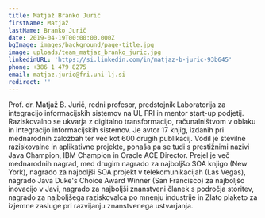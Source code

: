 ```yaml
---
title: Matjaž Branko Jurič
firstName: Matjaž 
lastName: Branko Jurič
date: 2019-04-19T00:00:00.000Z
bgImage: images/background/page-title.jpg
image: uploads/team_matjaz_branko_juric.jpg
linkedinURL: 'https://si.linkedin.com/in/matjaz-b-juric-93b645'
phone: +386 1 479 8275
email: matjaz.juric@fri.uni-lj.si
redirect: ''
---
```

Prof. dr. Matjaž B. Jurič, redni profesor, predstojnik Laboratorija za integracijo informacijskih sistemov na UL FRI in mentor start-up podjetij. Raziskovalno se ukvarja z digitalno transformacijo, računalništvom v oblaku in integracijo informacijskih sistemov. Je avtor 17 knjig, izdanih pri mednarodnih založbah ter več kot 600 drugih publikacij. Vodil je številne raziskovalne in aplikativne projekte, ponaša pa se tudi s prestižnimi nazivi Java Champion, IBM Champion in Oracle ACE Director. Prejel je več mednarodnih nagrad, med drugim nagrado za najboljšo SOA knjigo (New York), nagrado za najboljši SOA projekt v telekomunikacijah (Las Vegas), nagrado Java Duke's Choice Award Winner (San Francisco) za najboljšo inovacijo v Javi, nagrado za najboljši znanstveni članek s področja storitev, nagrado za najboljšega raziskovalca po mnenju industrije in Zlato plaketo za izjemne zasluge pri razvijanju znanstvenega ustvarjanja.
